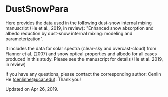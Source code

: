 DustSnowPara
======

Here provides the data used in the following dust-snow internal mixing manuscript (He et al., 2019, in review): "Enhanced snow absorption and albedo reduction by dust-snow internal mixing: modeling and parameterization".

It includes the data for solar spectra (clear-sky and overcast-cloud) from Flanner et al. (2007) and snow optical properties and albedo for all cases produced in this study. Please see the manuscript for details (He et al. 2019, in review)

If you have any questions, please contact the corresponding author: Cenlin He (cenlinhe@ucar.edu). Thank you!


Updated on Apr 26, 2019.
